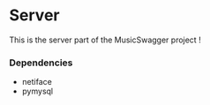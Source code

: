 # Server
This is the server part of the MusicSwagger project !

<h3>Dependencies</h3>
<ul>
    <li>netiface</li>
    <li>pymysql</li>
</ul>
